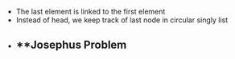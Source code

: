 - The last element is linked to the first element
- Instead of head, we keep track of last node in circular singly list
- **Josephus Problem
	- 